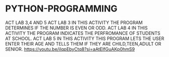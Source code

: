 # PYTHON-PROGRAMMING
ACT LAB 3,4 AND 5
ACT LAB 3 IN THIS ACTIVITY THE PROGRAM DETERMINES IF THE NUMBER IS EVEN OR ODD.
ACT LAB 4 IN THIS ACTIVITY THE PROGRAM INDICATES THE PERFROMANCE OF STUDENTS AT SCHOOL.
ACT LAB 5 IN THIS ACTIVITY THIS PROGRAM LETS THE USER ENTER THEIR AGE AND TELLS THEM IF THEY ARE CHILD,TEEN,ADULT OR SENIOR.
https://youtu.be/iIqpEbyCtq8?si=aAtEIfGuAKp0hmS9
